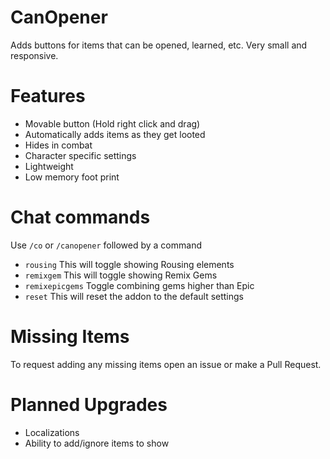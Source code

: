 # CanOpener
Adds buttons for items that can be opened, learned, etc. Very small and responsive.

# Features
- Movable button (Hold right click and drag)
- Automatically adds items as they get looted
- Hides in combat
- Character specific settings
- Lightweight
- Low memory foot print

# Chat commands
Use `/co` or `/canopener` followed by a command
- `rousing` This will toggle showing Rousing elements
- `remixgem` This will toggle showing Remix Gems
- `remixepicgems` Toggle combining gems higher than Epic
- `reset` This will reset the addon to the default settings

# Missing Items
To request adding any missing items open an issue or make a Pull Request. 

# Planned Upgrades
- Localizations
- Ability to add/ignore items to show
